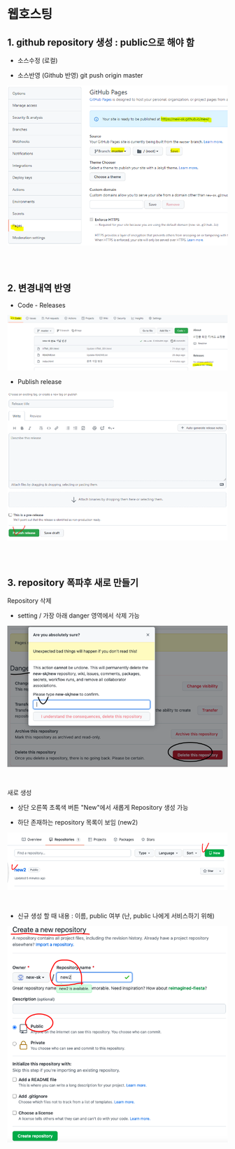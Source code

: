 # 웹호스팅

## 1. github repository 생성  : public으로 해야 함

- 소스수정 (로컬)

- 소스반영 (Github 반영) git push origin master
  
![1](./img/s0083_1.png)
 
<br><br>

## 2. 변경내역 반영

  - Code - Releases

![2](./img/s0083_2.png)

  - Publish release

![3](./img/s0083_3.png)

<br><br>

## 3. repository 폭파후 새로 만들기

Repository 삭제

  - setting / 가장 아래 danger 영역에서 삭제 가능

![4](./img/s0083_4.png)

<br>

새로 생성

  - 상단 오른쪽 초록색 버튼 "New"에서 새롭게 Repository 생성 가능

  - 하단 존재하는 repository 목록이 보임 (new2)

![5](./img/s0083_5.png)

<br>

  - 신규 생성 할 때 내용 : 이름, public 여부 (난, public 나에게 서비스하기 위해)

![6](./img/s0083_6.png)
